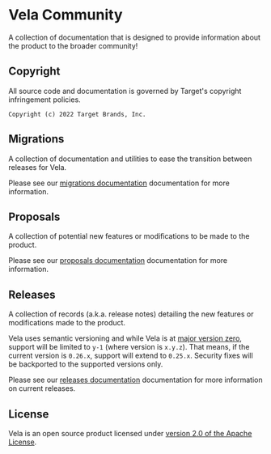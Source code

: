 # Vela Community

A collection of documentation that is designed to provide information about the product to the broader community!

## Copyright

All source code and documentation is governed by Target's copyright infringement policies.

```
Copyright (c) 2022 Target Brands, Inc.
```

## Migrations

A collection of documentation and utilities to ease the transition between releases for Vela.

Please see our [migrations documentation](../migrations/README.md) documentation for more information.

## Proposals

A collection of potential new features or modifications to be made to the product.

Please see our [proposals documentation](../proposals/README.md) documentation for more information.

## Releases

A collection of records (a.k.a. release notes) detailing the new features or modifications made to the product.

Vela uses semantic versioning and while Vela is at [major version zero](https://semver.org/#spec-item-4), support 
will be limited to `y-1` (where version is `x.y.z`). That means, if the current version is `0.26.x`, support will 
extend to `0.25.x`. Security fixes will be backported to the supported versions only.

Please see our [releases documentation](../releases/README.md) documentation for more information on current releases.

## License

Vela is an open source product licensed under [version 2.0 of the Apache License](http://www.apache.org/licenses/LICENSE-2.0).
